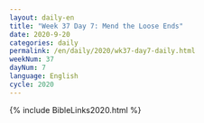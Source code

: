 ```yaml
---
layout: daily-en
title: "Week 37 Day 7: Mend the Loose Ends"
date: 2020-9-20 
categories: daily
permalink: /en/daily/2020/wk37-day7-daily.html
weekNum: 37
dayNum: 7
language: English
cycle: 2020
---
```


{% include BibleLinks2020.html %} 
